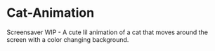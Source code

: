 # Cat-Animation
Screensaver WIP - A cute lil animation of a cat that moves around the screen with a color changing background. 

